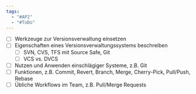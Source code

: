 ```yaml
---
tags:
  - "#AP2"
  - "#ToDo"
---
```

- [ ] Werkzeuge zur Versionsverwaltung einsetzen
- [ ] Eigenschaften eines Versionsverwaltungssystems beschreiben
    - [ ] SVN, CVS, TFS mit Source Safe, Git
    - [ ] VCS vs. DVCS
- [ ] Nutzen und Anwenden einschlägiger Systeme, z.B. Git
- [ ] Funktionen, z.B. Commit, Revert, Branch, Merge, Cherry-Pick, Pull/Push, Rebase
- [ ] Übliche Workflows im Team, z.B. Pull/Merge Requests